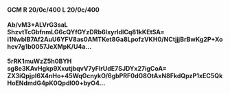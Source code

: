 #### GCM R 20/0c/400 L 20/0c/400
**Ab/vM3+ALVrG3saL**<br/>**ShzvtTcGbfnmLG6cQYfGYzDRb6lxyrIdlCq81kKEtSA=**<br/>**i1NwblB7Af2AuU6YFV8as0AMTKet8Ga8LpofzVKH0/NCtjjjBrBwKg2P+Xohcv7g1b0057JeXMpK/U4a...**<br/><br/>
**5rRK1muWzZ5h0BYH**<br/>**sg8e3KAvHgkp9XxutjbqvV7yFlrUdE7SJDYx27igCoA=**<br/>**ZX3iQpjpI6X4nHo+45WqGcnykO/6gbPRF0dG8OtAxN8FkdQpzP1xEC5QkHoENdmdG4pK0Qpdl00+byO4...**